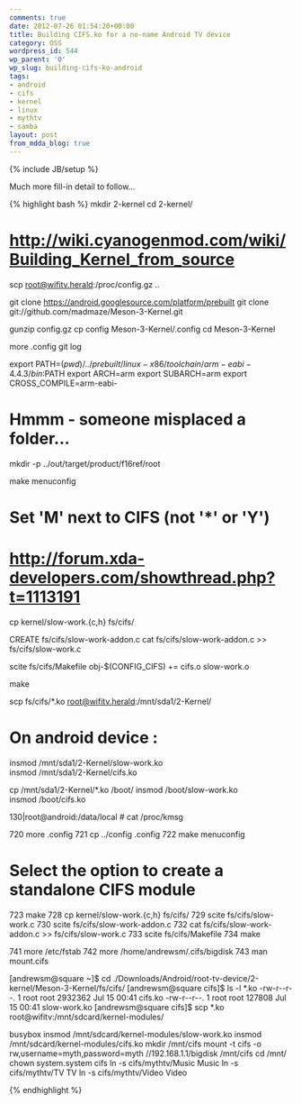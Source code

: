 ```yaml
---
comments: true
date: 2012-07-26 01:54:20+00:00
title: Building CIFS.ko for a no-name Android TV device
category: OSS
wordpress_id: 544
wp_parent: '0'
wp_slug: building-cifs-ko-android
tags:
- android
- cifs
- kernel
- linux
- mythtv
- samba
layout: post
from_mdda_blog: true
---
```

{% include JB/setup %}


Much more fill-in detail to follow...


{% highlight bash %}
mkdir 2-kernel
cd 2-kernel/

# http://wiki.cyanogenmod.com/wiki/Building_Kernel_from_source

scp root@wifitv.herald:/proc/config.gz ..

git clone https://android.googlesource.com/platform/prebuilt
git clone git://github.com/madmaze/Meson-3-Kernel.git 


gunzip config.gz 
cp config Meson-3-Kernel/.config
cd Meson-3-Kernel

more .config 
git log

export PATH=$(pwd)/../prebuilt/linux-x86/toolchain/arm-eabi-4.4.3/bin:$PATH
export ARCH=arm
export SUBARCH=arm
export CROSS_COMPILE=arm-eabi-

# Hmmm - someone misplaced a folder...
mkdir -p ../out/target/product/f16ref/root

make menuconfig
# Set 'M' next to CIFS (not '*' or 'Y')

# http://forum.xda-developers.com/showthread.php?t=1113191

cp kernel/slow-work.{c,h} fs/cifs/

CREATE fs/cifs/slow-work-addon.c
cat fs/cifs/slow-work-addon.c >> fs/cifs/slow-work.c 
 
scite fs/cifs/Makefile
obj-$(CONFIG_CIFS) += cifs.o slow-work.o

make

scp fs/cifs/*.ko root@wifitv.herald:/mnt/sda1/2-Kernel/

# On android device :
insmod /mnt/sda1/2-Kernel/slow-work.ko                                             
insmod /mnt/sda1/2-Kernel/cifs.ko     

cp /mnt/sda1/2-Kernel/*.ko /boot/
insmod /boot/slow-work.ko                                             
insmod /boot/cifs.ko     

130|root@android:/data/local # cat /proc/kmsg 


  720  more .config
  721  cp ../config .config
  722  make menuconfig
# Select the option to create a standalone CIFS module
  723  make
  728  cp kernel/slow-work.{c,h} fs/cifs/
  729  scite fs/cifs/slow-work.c 
  730  scite fs/cifs/slow-work-addon.c 
  732  cat fs/cifs/slow-work-addon.c >> fs/cifs/slow-work.c 
  733  scite fs/cifs/Makefile
  734  make

  741  more /etc/fstab 
  742  more /home/andrewsm/.cifs/bigdisk 
  743  man mount.cifs


[andrewsm@square ~]$ cd ./Downloads/Android/root-tv-device/2-kernel/Meson-3-Kernel/fs/cifs/
[andrewsm@square cifs]$ ls -l *.ko
-rw-r--r--. 1 root root 2932362 Jul 15 00:41 cifs.ko
-rw-r--r--. 1 root root  127808 Jul 15 00:41 slow-work.ko
[andrewsm@square cifs]$ scp *.ko root@wifitv:/mnt/sdcard/kernel-modules/


busybox
insmod /mnt/sdcard/kernel-modules/slow-work.ko 
insmod /mnt/sdcard/kernel-modules/cifs.ko 
mkdir /mnt/cifs
mount -t cifs -o rw,username=myth,password=myth //192.168.1.1/bigdisk /mnt/cifs
cd /mnt/
chown system.system cifs 
ln -s cifs/mythtv/Music Music
ln -s cifs/mythtv/TV TV
ln -s cifs/mythtv/Video Video



{% endhighlight %}

